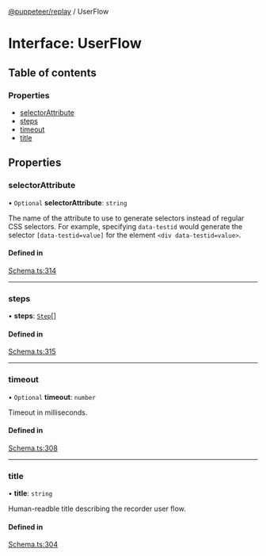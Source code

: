 [@puppeteer/replay](../README.md) / UserFlow

# Interface: UserFlow

## Table of contents

### Properties

- [selectorAttribute](UserFlow.md#selectorattribute)
- [steps](UserFlow.md#steps)
- [timeout](UserFlow.md#timeout)
- [title](UserFlow.md#title)

## Properties

### selectorAttribute

• `Optional` **selectorAttribute**: `string`

The name of the attribute to use to generate selectors instead of regular
CSS selectors. For example, specifying `data-testid` would generate the
selector `[data-testid=value]` for the element `<div data-testid=value>`.

#### Defined in

[Schema.ts:314](https://github.com/puppeteer/replay/blob/main/src/Schema.ts#L314)

---

### steps

• **steps**: [`Step`](../modules/Schema.md#step)[]

#### Defined in

[Schema.ts:315](https://github.com/puppeteer/replay/blob/main/src/Schema.ts#L315)

---

### timeout

• `Optional` **timeout**: `number`

Timeout in milliseconds.

#### Defined in

[Schema.ts:308](https://github.com/puppeteer/replay/blob/main/src/Schema.ts#L308)

---

### title

• **title**: `string`

Human-readble title describing the recorder user flow.

#### Defined in

[Schema.ts:304](https://github.com/puppeteer/replay/blob/main/src/Schema.ts#L304)
